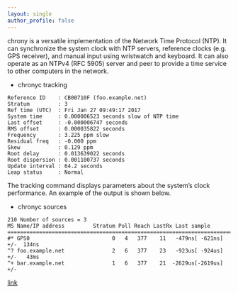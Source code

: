```yaml
---
layout: single
author_profile: false
---
```


chrony is a versatile implementation of the Network Time Protocol (NTP). It can synchronize the system clock with NTP servers, reference clocks (e.g. GPS receiver), and manual input using wristwatch and keyboard. It can also operate as an NTPv4 (RFC 5905) server and peer to provide a time service to other computers in the network.

- chronyc tracking
```
Reference ID    : CB00710F (foo.example.net)
Stratum         : 3
Ref time (UTC)  : Fri Jan 27 09:49:17 2017
System time     : 0.000006523 seconds slow of NTP time
Last offset     : -0.000006747 seconds
RMS offset      : 0.000035822 seconds
Frequency       : 3.225 ppm slow
Residual freq   : -0.000 ppm
Skew            : 0.129 ppm
Root delay      : 0.013639022 seconds
Root dispersion : 0.001100737 seconds
Update interval : 64.2 seconds
Leap status     : Normal
```
The tracking command displays parameters about the system’s clock performance. An example of the output is shown below.

- chronyc sources
```
210 Number of sources = 3
MS Name/IP address         Stratum Poll Reach LastRx Last sample
===============================================================================
#* GPS0                          0   4   377    11   -479ns[ -621ns] +/-  134ns
^? foo.example.net               2   6   377    23   -923us[ -924us] +/-   43ms
^+ bar.example.net               1   6   377    21  -2629us[-2619us] +/-  
```

[link](https://chrony.tuxfamily.org/doc/3.1/chronyc.html)
